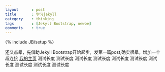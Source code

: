 ```yaml
---
layout      : post
title       : 学习jekyll
category    : thinking
tags        : [Jekyll Bootstrap, newbe]
comments    : true
---
```

{% include JB/setup %}

还又点晕，先借助Jekyll Bootstrap开始起步，发第一篇post,确实很晕。增加一个超连接 [我的主页](http://liangcoder.github.com) 测试长度 测试长度 测试长度 测试长度 测试长度 测试长度 测试长度 测试长度 测试长度 测试长度

